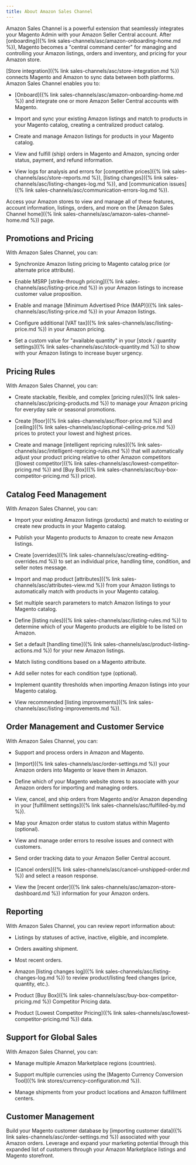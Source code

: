 ```yaml
---
title: About Amazon Sales Channel
---
```


Amazon Sales Channel is a powerful extension that seamlessly integrates your Magento Admin with your Amazon Seller Central account. After [onboarding]({% link sales-channels/asc/amazon-onboarding-home.md %}), Magento becomes a "central command center" for managing and controlling your Amazon listings, orders and inventory, and pricing for your Amazon store.

[Store integration]({% link sales-channels/asc/store-integration.md %}) connects Magento and Amazon to sync data between both platforms. Amazon Sales Channel enables you to:

- [Onboard]({% link sales-channels/asc/amazon-onboarding-home.md %}) and integrate one or more Amazon Seller Central accounts with Magento.

- Import and sync your existing Amazon listings and match to products in your Magento catalog, creating a centralized product catalog.

- Create and manage Amazon listings for products in your Magento catalog.

- View and fulfill (ship) orders in Magento and Amazon, syncing order status, payment, and refund information.

- View logs for analysis and errors for [competitive prices]({% link sales-channels/asc/store-reports.md %}), [listing changes]({% link sales-channels/asc/listing-changes-log.md %}), and [communication issues]({% link sales-channels/asc/communication-errors-log.md %}).

Access your Amazon stores to view and manage all of these features, account information, listings, orders, and more on the [Amazon Sales Channel home]({% link sales-channels/asc/amazon-sales-channel-home.md %}) page.

## Promotions and Pricing

With Amazon Sales Channel, you can:

- Synchronize Amazon listing pricing to Magento catalog price (or alternate price attribute).

- Enable MSRP [strike-through pricing]({% link sales-channels/asc/listing-price.md %}) in your Amazon listings to increase customer value proposition.

- Enable and manage [Minimum Advertised Price (MAP)]({% link sales-channels/asc/listing-price.md %}) in your Amazon listings.

- Configure additional [VAT tax]({% link sales-channels/asc/listing-price.md %}) in your Amazon pricing.

- Set a custom value for "available quantity" in your [stock / quantity settings]({% link sales-channels/asc/stock-quantity.md %}) to show with your Amazon listings to increase buyer urgency.

## Pricing Rules

With Amazon Sales Channel, you can:

- Create stackable, flexible, and complex [pricing rules]({% link sales-channels/asc/pricing-products.md %}) to manage your Amazon pricing for everyday sale or seasonal promotions.

- Create [floor]({% link sales-channels/asc/floor-price.md %}) and [ceiling]({% link sales-channels/asc/optional-ceiling-price.md %}) prices to protect your lowest and highest prices.

- Create and manage [intelligent repricing rules]({% link sales-channels/asc/intelligent-repricing-rules.md %}) that will automatically adjust your product pricing relative to other Amazon competitors ([lowest competitor]({% link sales-channels/asc/lowest-competitor-pricing.md %}) and [Buy Box]({% link sales-channels/asc/buy-box-competitor-pricing.md %}) price).

## Catalog Feed Management

With Amazon Sales Channel, you can:

- Import your existing Amazon listings (products) and match to existing or create new products in your Magento catalog.

- Publish your Magento products to Amazon to create new Amazon listings.

- Create [overrides]({% link sales-channels/asc/creating-editing-overrides.md %}) to set an individual price, handling time, condition, and seller notes message.

- Import and map product [attributes]({% link sales-channels/asc/attributes-view.md %}) from your Amazon listings to automatically match with products in your Magento catalog.

- Set multiple search parameters to match Amazon listings to your Magento catalog.

- Define [listing rules]({% link sales-channels/asc/listing-rules.md %}) to determine which of your Magento products are eligible to be listed on Amazon.

- Set a default [handling time]({% link sales-channels/asc/product-listing-actions.md %}) for your new Amazon listings.

- Match listing conditions based on a Magento attribute.

- Add seller notes for each condition type (optional).

- Implement quantity thresholds when importing Amazon listings into your Magento catalog.

- View recommended [listing improvements]({% link sales-channels/asc/listing-improvements.md %}).

## Order Management and Customer Service

With Amazon Sales Channel, you can:

- Support and process orders in Amazon and Magento.

- [Import]({% link sales-channels/asc/order-settings.md %}) your Amazon orders into Magento or leave them in Amazon.

- Define which of your Magento website stores to associate with your Amazon orders for importing and managing orders.

- View, cancel, and ship orders from Magento and/or Amazon depending in your [fulfillment settings]({% link sales-channels/asc/fulfilled-by.md %}).

- Map your Amazon order status to custom status within Magento (optional).

- View and manage order errors to resolve issues and connect with customers.

- Send order tracking data to your Amazon Seller Central account.

- [Cancel orders]({% link sales-channels/asc/cancel-unshipped-order.md %}) and select a reason response.

- View the [recent order]({% link sales-channels/asc/amazon-store-dashboard.md %}) information for your Amazon orders.

## Reporting

With Amazon Sales Channel, you can review report information about:

- Listings by statuses of active, inactive, eligible, and incomplete.

- Orders awaiting shipment.

- Most recent orders.

- Amazon [listing changes log]({% link sales-channels/asc/listing-changes-log.md %}) to review product/listing feed changes (price, quantity, etc.).

- Product [Buy Box]({% link sales-channels/asc/buy-box-competitor-pricing.md %}) Competitor Pricing data.

- Product [Lowest Competitor Pricing]({% link sales-channels/asc/lowest-competitor-pricing.md %}) data.

## Support for Global Sales

With Amazon Sales Channel, you can:

- Manage multiple Amazon Marketplace regions (countries).

- Support multiple currencies using the [Magento Currency Conversion Tool]({% link stores/currency-configuration.md %}).

- Manage shipments from your product locations and Amazon fulfillment centers.

## Customer Management

Build your Magento customer database by [importing customer data]({% link sales-channels/asc/order-settings.md %}) associated with your Amazon orders. Leverage and expand your marketing potential through this expanded list of customers through your Amazon Marketplace listings and Magento storefront.

